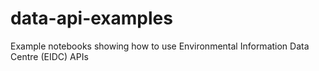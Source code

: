 # data-api-examples
Example notebooks showing how to use Environmental Information Data Centre (EIDC) APIs
